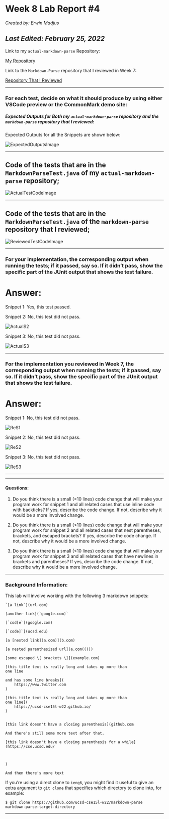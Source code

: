 # **Week 8 Lab Report #4** 

*Created by: Erwin Madjus*

*Last Edited: February 25, 2022*
---

Link to my ```actual-markdown-parse``` Repository:

[My Repository](https://github.com/erwinmadjus/actual-markdown-parse)

Link to the ```Markdown-Parse``` repository that I reviewed in Week 7: 

[Repository That I Reviewed](https://github.com/yih365/markdown-parse/blob/main/MarkdownParse.java)

---

### For each test, decide on what it should produce by using either VSCode preview or the CommonMark demo site: 


##### **Expected Outputs for Both my ```actual-markdown-parse``` repository and the ```markdown-parse``` repository that I reviewed:**

Expected Outputs for all the Snippets are shown below:

![ExpectedOutputsImage](ExpectedOutputsLab4.png)


---

## Code of the tests that are in the ```MarkdownParseTest.java``` of my ```actual-markdown-parse``` repository; 

![ActualTestCodeImage](ActualTestCode.png)


---

## Code of the tests that are in the ```MarkdownParseTest.java``` of the ```markdown-parse``` repository that I reviewed; 


![ReviewedTestCodeImage](ReviewedTestCode.png)

---
### **For your implementation, the corresponding output when running the tests; if it passed, say so. If it didn’t pass, show the specific part of the JUnit output that shows the test failure.**

# Answer:

Snippet 1: Yes, this test passed. 

Snippet 2: No, this test did not pass. 

![ActualS2](ActualS2Fail.png)

Snippet 3: No, this test did not pass. 

![ActualS3](ActualS3Fail.png)

---


### **For the implementation you reviewed in Week 7, the corresponding output when running the tests; if it passed, say so. If it didn’t pass, show the specific part of the JUnit output that shows the test failure.**

# Answer:

Snippet 1: No, this test did not pass. 

![ReS1](ReS1Fail.png)

Snippet 2: No, this test did not pass. 

![ReS2](ReS2Fail.png)

Snippet 3: No, this test did not pass. 

![ReS3](ReS3Fail.png)

--- 

---

#### **Questions:**

1. Do you think there is a small (<10 lines) code change that will make your program work for snippet 1 and all related cases that use inline code with backticks? If yes, describe the code change. If not, describe why it would be a more involved change.

2. Do you think there is a small (<10 lines) code change that will make your program work for snippet 2 and all related cases that nest parentheses, brackets, and escaped brackets? If yes, describe the code change. If not, describe why it would be a more involved change.

3. Do you think there is a small (<10 lines) code change that will make your program work for snippet 3 and all related cases that have newlines in brackets and parentheses? If yes, describe the code change. If not, describe why it would be a more involved change. 

---


### **Background Information:** 

This lab will involve working with the following 3 markdown snippets: 


```
`[a link`](url.com)

[another link](`google.com)`

[`cod[e`](google.com)

[`code]`](ucsd.edu)
```

 
```
[a [nested link](a.com)](b.com)

[a nested parenthesized url](a.com(()))

[some escaped \[ brackets \]](example.com)

```

 
```
[this title text is really long and takes up more than 
one line

and has some line breaks](
    https://www.twitter.com
)

[this title text is really long and takes up more than 
one line](
    https://ucsd-cse15l-w22.github.io/
)


[this link doesn't have a closing parenthesis](github.com

And there's still some more text after that.

[this link doesn't have a closing parenthesis for a while](https://cse.ucsd.edu/



)

And then there's more text

```


If you’re using a direct clone to ```ieng6```, you might find it useful to give an extra argument to ```git clone``` that specifies which directory to clone into, for example:


```
$ git clone https://github.com/ucsd-cse15l-w22/markdown-parse markdown-parse-target-directory
```

--- 
